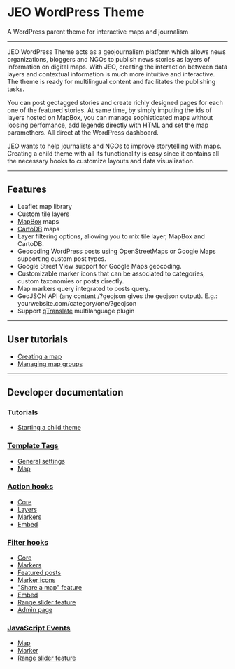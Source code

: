 # JEO WordPress Theme

A WordPress parent theme for interactive maps and journalism

---

JEO WordPress Theme acts as a geojournalism platform which allows news organizations, bloggers and NGOs to publish news stories as layers of information on digital maps. With JEO, creating the interaction between data layers and contextual information is much more intuitive and interactive. The theme is ready for multilingual content and facilitates the publishing tasks.

You can post geotagged stories and create richly designed pages for each one of the featured stories. At same time, by simply imputing the ids of layers hosted on MapBox, you can manage sophisticated maps without loosing perfomance, add legends directly with HTML and set the map paramethers. All direct at the WordPress dashboard.

JEO wants to help journalists and NGOs to improve storytelling with maps. Creating a child theme with all its functionality is easy since it contains all the necessary hooks to customize layouts and data visualization.

---

## Features

 - Leaflet map library
 - Custom tile layers
 - [MapBox](http://mapbox.com/) maps
 - [CartoDB](http://cartodb.com/) maps
 - Layer filtering options, allowing you to mix tile layer, MapBox and CartoDB.
 - Geocoding WordPress posts using OpenStreetMaps or Google Maps supporting custom post types.
 - Google Street View support for Google Maps geocoding.
 - Customizable marker icons that can be associated to categories, custom taxonomies or posts directly.
 - Map markers query integrated to posts query.
 - GeoJSON API (any content /?geojson gives the geojson output). E.g.: yourwebsite.com/category/one/?geojson
 - Support [qTranslate](https://wordpress.org/plugins/qtranslate/) multilanguage plugin

---

## User tutorials

 - [Creating a map](Creating-a-map)
 - [Managing map groups](Managing-map-groups)

---

## Developer documentation

### Tutorials

 - [Starting a child theme](Starting-a-child-theme)

### [Template Tags](Template-Tags)
 - [General settings](Template-Tags#general-settings)
 - [Map](Template-Tags#map)

### [Action hooks](Action-hooks)
 - [Core](Action-hooks#core-action-hooks)
 - [Layers](Action-hooks#layers-action-hooks)
 - [Markers](Action-hooks#markers-action-hooks)
 - [Embed](Action-hooks#embed-action-hooks)

### [Filter hooks](Filter-hooks)
 - [Core](Filter-hooks#core-filter-hooks)
 - [Markers](Filter-hooks#markers-filter-hooks)
 - [Featured posts](Filter-hooks#featured-posts-filter-hooks)
 - [Marker icons](Filter-hooks#marker-icons-filter-hooks)
 - ["Share a map" feature](Filter-hooks#share-a-map-feature-filter-hooks)
 - [Embed](Filter-hooks#embed-filter-hooks)
 - [Range slider feature](Filter-hooks#range-slider-feature-filter-hooks)
 - [Admin page](Filter-hooks#admin-page-filter-hooks)

### [JavaScript Events](JavaScript-Events)
 - [Map](JavaScript-Events#map-events)
 - [Marker](JavaScript-Events#marker-events)
 - [Range slider feature](JavaScript-Events#range-slider-feature-events)
